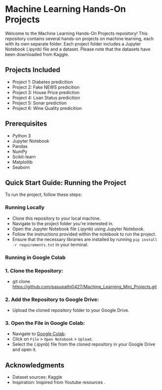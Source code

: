 # Machine Learning Hands-On Projects
Welcome to the Machine Learning Hands-On Projects repository! This repository contains several hands-on projects on machine learning, each with its own separate folder. Each project folder includes a Jupyter Notebook (.ipynb) file and a dataset. Please note that the datasets have been downloaded from Kaggle.

## Projects Included
- Project 1: Diabetes predicition
- Project 2: Fake NEWS predicition
- Project 3: House Price prediction
- Project 4: Loan Status predicition
- Project 5: Sonar prediction
- Project 6: Wine Quality predicition
  
## Prerequisites
- Python 3
- Jupyter Notebook
- Pandas
- NumPy
- Scikit-learn
- Matplotlib
- Seaborn
  
## Quick Start Guide: Running the Project
To run the project, follow these steps:
### Running Locally
- Clone this repository to your local machine.
- Navigate to the project folder you're interested in.
- Open the Jupyter Notebook file (.ipynb) using Jupyter Notebook.
- Follow the instructions provided within the notebook to run the project.
- Ensure that the necessary libraries are installed by running `pip install -r requirements.txt` in your terminal.

### Running in Google Colab
### 1. Clone the Repository: 
- git clone https://github.com/pasupathi0427/Machine_Learning_Mini_Projects.git

### 2. Add the Repository to Google Drive:
- Upload the cloned repository folder to your Google Drive.

### 3. Open the  File in Google Colab:
- Navigate to [Google Colab](colab.research.google.com).
- Click on `File` > `Open Notebook` > `Upload`.
- Select the (.ipynb) file from the cloned repository in your Google Drive and open it.
  
## Acknowledgments
- Dataset sources: Kaggle 
- Inspiration: Inspired from Youtube resources .
